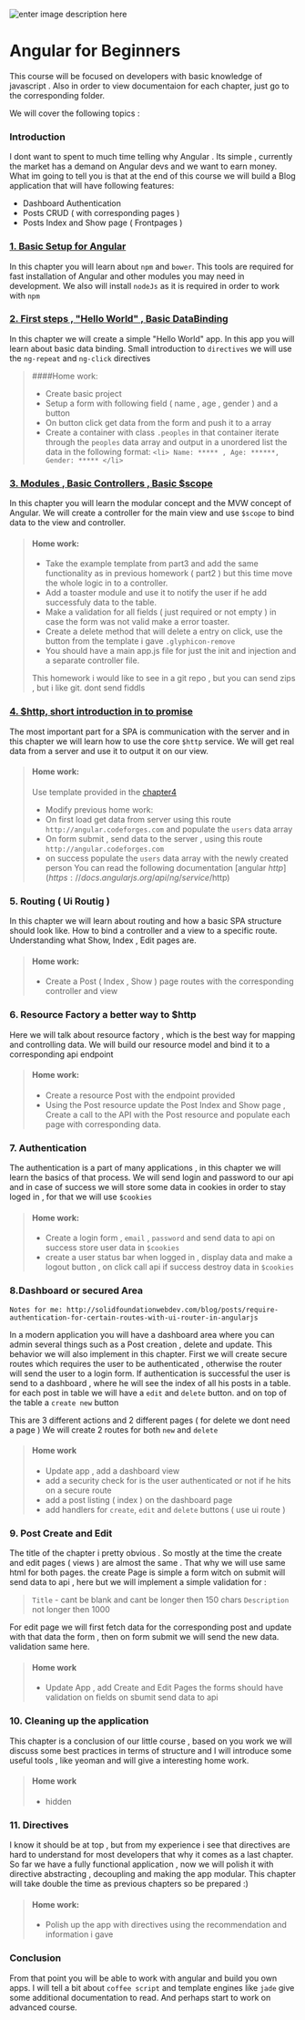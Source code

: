 ![enter image description here](https://angularjs.org/img/AngularJS-large.png)
# Angular for Beginners
This course will be focused on developers with basic knowledge of javascript .
Also in order to view documentaion for each chapter, just go to the corresponding folder.

We will cover the following topics :

### Introduction
I dont want to spent to much time telling why Angular .
Its simple ,  currently the market has a demand on Angular devs and we want to earn money.
What im going to tell you is that at the end of this course we will build a Blog application that will have following features:

- Dashboard Authentication
- Posts CRUD ( with corresponding pages )
- Posts Index and Show page ( Frontpages )

### [1. Basic Setup for Angular](chapter1/README.MD)
In this chapter you will learn about `npm` and `bower`.
This tools are required for fast installation of Angular and other modules you may need in development.
We also will install `nodeJs` as it is required in order to work with `npm`

### [2. First steps , "Hello World" , Basic DataBinding](chapter2/README.MD)
In this chapter we will create a simple "Hello World" app.
In this app you will learn about basic data binding.
Small introduction to `directives` we will use the `ng-repeat` and `ng-click` directives

> ####Home work:
>  - Create basic project
>  - Setup a form with following field ( name , age , gender ) and a button
>  - On button click get data from the form and push it to a array
>  - Create a container with class `.peoples`  in that container iterate through the `peoples` data array
>  and output in a unordered list the data in the following format:
>   ```<li> Name: ***** , Age: ******, Gender: ***** </li>```

### [3. Modules , Basic Controllers , Basic $scope](chapter3/README.MD)
In this chapter you will learn the modular concept and the MVW concept of Angular.
We will create a controller for the main view and use `$scope`  to bind data to the view and controller.

> #### Home work:
> - Take the example template from part3 and add the same functionality as in previous homework ( part2 ) but this time move the whole logic in to a controller.
> - Add a toaster module and use it to notify the user if he add successfuly data to the table.
> - Make a validation for all fields ( just required or not empty ) in case the form was not valid make a error toaster.
> - Create a delete method that will delete a entry on click, use the button from the template i gave `.glyphicon-remove`
> - You should have a main app.js file for just the init and injection and a separate controller file.
>
> This homework i would like to see in a git repo , but you can send zips , but i like git. dont send fiddls

### [4. $http, short introduction in to promise](chapter4/)
The most important part for a SPA is communication with the server and in this chapter we will learn how to use the core `$http` service.
We will get real data from a server and use it to output it on our view.

> #### Home work:
> Use template provided in the [chapter4](chapter4/)
> - Modify  previous home work:
> - On first load get data from server using this route `http://angular.codeforges.com` and populate the `users` data array
> - On form submit , send data to the server , using this route `http://angular.codeforges.com`
> - on success populate the `users` data array with the newly created person
> You can read the following documentation [angular $http](https://docs.angularjs.org/api/ng/service/$http)

### 5. Routing ( Ui Routig )
In this chapter we will learn about routing and how a basic SPA structure should look like.
How to bind a controller and a view to a specific route.
Understanding what Show, Index , Edit pages are.

> #### Home work:
> - Create a Post ( Index , Show ) page routes with the corresponding controller and view


### 6. Resource Factory a better way to $http
Here we will talk about resource factory , which is the best way for mapping and controlling data.
We will build our resource model and bind it to a corresponding api endpoint

> #### Home work:
> - Create a resource Post with the endpoint provided
> - Using the Post resource update the Post Index and Show page , Create a call to the API with the Post resource and populate each page with corresponding data.

### 7. Authentication
The authentication is a part of many applications , in this chapter we will learn the basics of that process.
We will send login and password to our api and in case of success we will store some data in cookies in order to stay loged in , for that we will use `$cookies`

> #### Home work:
> - Create a login form , `email` , `password` and send data to api on success store user data in `$cookies`
> - create a user status bar when logged in , display data  and make a logout button , on click call api if success destroy data in  `$cookies`

### 8.Dashboard or secured Area
`Notes for me: http://solidfoundationwebdev.com/blog/posts/require-authentication-for-certain-routes-with-ui-router-in-angularjs`

In a modern application you will have a dashboard area where you can admin several things such as a Post creation , delete and update.
This behavior we will also implement in this chapter.
First we will create secure routes which requires the user to be authenticated , otherwise the router will send the user to a login form.
If authentication is successful the user is send to a dashboard , where he will see the index of all his posts in a table.
for each post in table we will have a `edit` and `delete` button.
and on top of the table a `create new` button

This are 3 different actions and 2 different pages ( for delete we dont need a page )
We will create 2 routes for both `new` and `delete`

>#### Home work
> - Update app , add a dashboard view
> - add a security check for is the user authenticated or not if he hits on a secure route
> - add a post listing ( index ) on the dashboard page
> - add handlers for `create`, `edit` and `delete` buttons ( use ui route )

### 9. Post Create and Edit
The title of the chapter i pretty obvious .
So mostly at the time the create and edit pages ( views ) are almost the same .
That why we will use same html for both pages.
the create Page is simple a form witch on submit will send data to api , here but we will implement a simple validation for :
 > `Title` - cant be blank and cant be longer then 150 chars
 > `Description` not longer then 1000

 For edit page we will first fetch data for the corresponding post and update with that data the form , then on form submit we will send the new data. validation same here.

> #### Home work
> - Update App , add Create and Edit Pages the forms should have validation on fields on sbumit send data to api

### 10. Cleaning up the application
This chapter is a conclusion of our little course , based on you work we will discuss some best practices in terms of structure and
I will introduce some useful tools , like yeoman and will give a interesting home work.

> #### Home work
> - hidden

### 11. Directives
I know it should be at top , but from my experience i see that directives are hard to understand for most developers that why it comes as a last chapter.
So far we have a fully functional application , now we will polish it with directive abstracting , decoupling and making the app modular.
This chapter will take double the time as previous chapters so be prepared :)
> #### Home work:
>  - Polish up the app with directives using the recommendation and information i gave

### Conclusion
From that point you will be able to work with angular and build you own apps.
I will tell a bit about `coffee script` and template engines like `jade` give some additional documentation to read. And perhaps start to work on advanced course.
